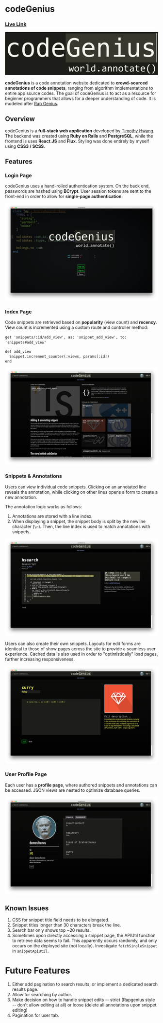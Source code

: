 codeGenius
=======

### [Live Link](http://code-geni.us/)

![Logo][logo]

**codeGenius** is a code annotation website dedicated to **crowd-sourced annotations of code snippets**, ranging from algorithm implementations to entire app source codes. The goal of codeGenius is to act as a resource for beginner programmers that allows for a deeper understanding of code. It is modeled after [Rap Genius](http://rap.genius.com/).

## Overview

codeGenius is a **full-stack web application** developed by [Timothy Hwang](https://www.github.com/timhwang21). The backend was created using **Ruby on Rails** and **PostgreSQL**, while the frontend is uses **React.JS** and **Flux**. Styling was done entirely by myself using **CSS3 / SCSS**.

## Features

### Login Page

codeGenius uses a hand-rolled authentication system. On the back end, passwords are hashed using **BCrypt**. User session tokens are sent to the front-end in order to allow for **single-page authentication**.

![Screenshot 1][screenshot1]

### Index Page

Code snippets are retrieved based on **popularity** (view count) and **recency**. View count is incremented using a custom route and controller method:

`get 'snippets/:id/add_view', as: 'snippet_add_view', to: 'snippets#add_view'`

    def add_view
      Snippet.increment_counter(:views, params[:id])
    end

![Screenshot 2][screenshot2]

### Snippets & Annotations

Users can view individual code snippets. Clicking on an annotated line reveals the annotation, while clicking on other lines opens a form to create a new annotation.

The annotation logic works as follows:

1. Annotations are stored with a line index.
2. When displaying a snippet, the snippet body is split by the newline character (`\n`). Then, the line index is used to match annotations with snippets.

![Screenshot 3][screenshot3]

Users can also create their own snippets. Layouts for edit forms are identical to those of show pages across the site to provide a seamless user experience. Cached data is also used in order to "optimistically" load pages, further increasing responsiveness.

![Screenshot 4][screenshot4]

### User Profile Page

Each user has a **profile page**, where authored snippets and annotations can be accessed. JSON views are nested to optimize database queries.

![Screenshot 5][screenshot5]

[logo]: ./app/assets/images/codegenius-logo.png
[screenshot1]: ./app/assets/images/screenshot1.png
[screenshot2]: ./app/assets/images/screenshot2.png
[screenshot3]: ./app/assets/images/screenshot3.png
[screenshot4]: ./app/assets/images/screenshot4.png
[screenshot5]: ./app/assets/images/screenshot5.png

## Known Issues

1. CSS for snippet title field needs to be elongated.
2. Snippet titles longer than 30 characters break the line.
3. Search bar only shows top ~20 results.
4. Sometimes upon directly accessing a snippet page, the APIUtil function to retrieve data seems to fail. This apparently occurs randomly, and only occurs on the deployed site (not locally). Investigate `fetchSingleSnippet` in `snippetApiUtil`.

# Future Features

1. Either add pagination to search results, or implement a dedicated search results page.
2. Allow for searching by author.
3. Make decision on how to handle snippet edits -- strict (Rapgenius style -- don't allow editing at all) or loose (delete all annotations upon snippet editing)
4. Pagination for user tab.